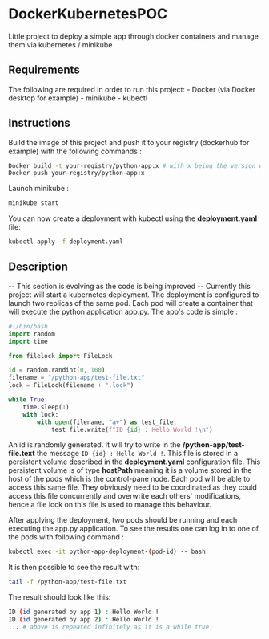 # DockerKubernetesPOC
Little project to deploy a simple app through docker containers and manage them via kubernetes / minikube

## Requirements
The following are required in order to run this project:
    - Docker (via Docker desktop for example)
    - minikube
    - kubectl

## Instructions
Build the image of this project and push it to your registry (dockerhub for example) with the following commands :
```bash
Docker build -t your-registry/python-app:x # with x being the version of the app (e.g. 1.0.0). Don't forget to update the deployment.yaml version of the image aswell.
Docker push your-registry/python-app:x
```


Launch minikube :
```bash
minikube start
```

You can now create a deployment with kubectl using the **deployment.yaml** file:
```bash
kubectl apply -f deployment.yaml
```

## Description
-- This section is evolving as the code is being improved --
Currently this project will start a kubernetes deployment. The deployment is configured to launch two replicas of the same pod. Each pod will create a container that will execute the python application app.py. The app's code is simple :
```python
#!/bin/bash
import random
import time

from filelock import FileLock

id = random.randint(0, 100)
filename = "/python-app/test-file.txt"
lock = FileLock(filename + ".lock")

while True:
    time.sleep(1)
    with lock:
        with open(filename, "a+") as test_file:
            test_file.write(f"ID {id} : Hello World !\n")
```
An id is randomly generated. It will try to write in the **/python-app/test-file.text** the message ```ID {id} : Hello World !```. This file is stored in a persistent volume described in the **deployment.yaml** configuration file. This persistent volume is of type **hostPath** meaning it is a volume stored in the host of the pods which is the control-pane node. Each pod will be able to access this same file. They obviously need to be coordinated as they could access this file concurrently and overwrite each others' modifications, hence a file lock on this file is used to manage this behaviour.

After applying the deployment, two pods should be running and each executing the app.py application. To see the results one can log in to one of the pods with following command :
```bash
kubectl exec -it python-app-deployment-(pod-id) -- bash
```

It is then possible to see the result with:
```bash
tail -f /python-app/test-file.txt
```

The result should look like this:
```bash
ID (id generated by app 1) : Hello World !
ID (id generated by app 2) : Hello World !
... # above is repeated infinitely as it is a while true
```